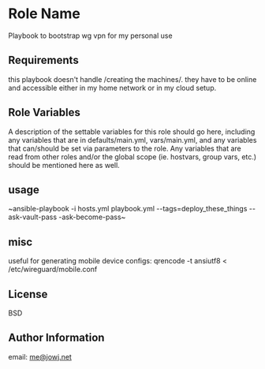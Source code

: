 Role Name
=========

Playbook to bootstrap wg vpn for my personal use

Requirements
------------

this playbook doesn't handle /creating the machines/. they have to be online and accessible either in my home network or in my cloud setup.

Role Variables
--------------

A description of the settable variables for this role should go here, including any variables that are in defaults/main.yml, vars/main.yml, and any variables that can/should be set via parameters to the role. Any variables that are read from other roles and/or the global scope (ie. hostvars, group vars, etc.) should be mentioned here as well.

usage
-----
~ansible-playbook -i hosts.yml playbook.yml --tags=deploy_these_things --ask-vault-pass -ask-become-pass~

misc
----
useful for generating mobile device configs: qrencode -t ansiutf8 < /etc/wireguard/mobile.conf

License
-------

BSD

Author Information
------------------

email: me@jowj.net
